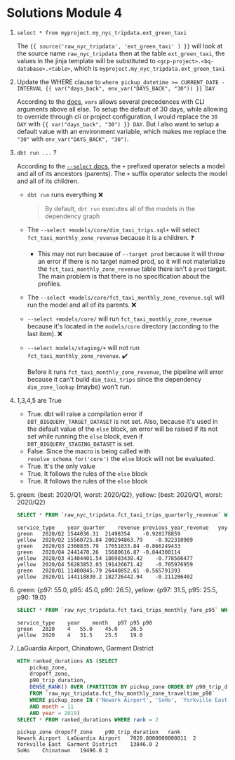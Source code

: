 # Solutions Module 4

1. `select * from myproject.my_nyc_tripdata.ext_green_taxi`

    The `{{ source('raw_nyc_tripdata', 'ext_green_taxi' ) }}` will
    look at the source name `raw_nyc_tripdata` then at the table `ext_green_taxi`,
    the values in the jinja template will be substituted to `<gcp-project>.<bq-database>.<table>`, which is
    `myproject.my_nyc_tripdata.ext_green_taxi`

2. Update the WHERE clause to `where pickup_datetime >= CURRENT_DATE - INTERVAL {{ var("days_back", env_var("DAYS_BACK", "30")) }} DAY`

    According to the [docs](https://docs.getdbt.com/docs/build/project-variables#variable-precedence), `vars` allows several precedences with CLI arguments above all else.
    To setup the default of 30 days, while allowing to override through cli or project configuration, I would replace the `30 DAY` with `{{ var("days_back", "30") }} DAY`.
    But I also want to setup a default value with an environment variable, which makes me replace the `"30"` with `env_var("DAYS_BACK", "30")`.

3. `dbt run ...` ?

    According to the [`--select` docs](https://docs.getdbt.com/reference/node-selection/syntax#how-does-selection-work),
    the `+` prefixed operator selects a model and all of its ancestors (parents).
    The `+` suffix operator selects the model and all of its children.

    - `dbt run` runs everything ❌

        > By default, `dbt run` executes all of the models in the dependency graph

    - The `--select +models/core/dim_taxi_trips.sql+` will select `fct_taxi_monthly_zone_revenue` because it is a children. ❓
        - This may not run because of `--target prod` because it will throw an error if there is no target named prod,
          so it will not materialize the `fct_taxi_monthly_zone_revenue` table there isn't a `prod` target.
          The main problem is that there is no specification about the profiles.
    - The `--select +models/core/fct_taxi_monthly_zone_revenue.sql` will run the model and all of its parents. ❌
    - `--select +models/core/` will run `fct_taxi_monthly_zone_revenue` because it's located in the `models/core` directory (according to the last item). ❌
    - `--select models/staging/+` will not run `fct_taxi_monthly_zone_revenue`. ✔️

        Before it runs `fct_taxi_monthly_zone_revenue`,
        the pipeline will error because it can't build `dim_taxi_trips`
        since the dependency `dim_zone_lookup` (maybe) won't run.

4. 1,3,4,5 are True

    - True. dbt will raise a compilation error if `DBT_BIGQUERY_TARGET_DATASET` is not set.
      Also, because it's used in the default value of the `else` block, an error will be raised if its not set while running the `else` block,
      even if `DBT_BIGQUERY_STAGING_DATASET` is set.
    - False. Since the macro is being called with `resolve_schema_for('core')` the `else` block will not be evaluated.
    - True. It's the only value
    - True. It follows the rules of the `else` block
    - True. It follows the rules of the `else` block

5. green: {best: 2020/Q1, worst: 2020/Q2}, yellow: {best: 2020/Q1, worst: 2020/Q2}

    ```sql
    SELECT * FROM `raw_nyc_tripdata.fct_taxi_trips_quarterly_revenue` WHERE year_quarter LIKE '2020%' ORDER BY yoy
    ```

    ```
    service_type	year_quarter	revenue	previous_year_revenue	yoy
    green	2020/Q2	1544036.31	21498354	-0.928178859
    yellow	2020/Q2	15560725.84	200294863.79	-0.922310909
    green	2020/Q3	2360835.79	17651033.84	-0.866249433
    green	2020/Q4	2441470.26	15680616.87	-0.844300114
    yellow	2020/Q3	41404401.54	186983438.42	-0.778566477
    yellow	2020/Q4	56283852.03	191426671.42	-0.705976959
    green	2020/Q1	11480845.79	26440852.61	-0.565791393
    yellow	2020/Q1	144118830.2	182726442.94	-0.211286402
    ```

6. green: {p97: 55.0, p95: 45.0, p90: 26.5}, yellow: {p97: 31.5, p95: 25.5, p90: 19.0}

    ```sql
    SELECT * FROM `raw_nyc_tripdata.fct_taxi_trips_monthly_fare_p95` WHERE year = 2020 AND month = 4
    ```

    ```
    service_type	year	month	p97	p95	p90
    green	2020	4	55.0	45.0	26.5
    yellow	2020	4	31.5	25.5	19.0
    ```

7. LaGuardia Airport, Chinatown, Garment District

    ```sql
    WITH ranked_durations AS (SELECT
        pickup_zone,
        dropoff_zone,
        p90_trip_duration,
        DENSE_RANK() OVER (PARTITION BY pickup_zone ORDER BY p90_trip_duration DESC) AS rank
        FROM `raw_nyc_tripdata.fct_fhv_monthly_zone_traveltime_p90`
        WHERE pickup_zone IN ('Newark Airport', 'SoHo', 'Yorkville East')
        AND month = 11
        AND year = 2019)
    SELECT * FROM ranked_durations WHERE rank = 2
    ```

    ```
    pickup_zone	dropoff_zone	p90_trip_duration	rank
    Newark Airport	LaGuardia Airport	7028.8000000000011	2
    Yorkville East	Garment District	13846.0	2
    SoHo	Chinatown	19496.0	2
    ```
